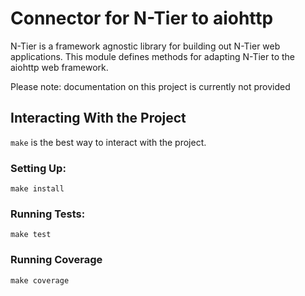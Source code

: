 # Connector for N-Tier to aiohttp

N-Tier is a framework agnostic library for building out N-Tier web applications. This module
defines methods for adapting N-Tier to the aiohttp web framework.

Please note: documentation on this project is currently not provided

## Interacting With the Project

`make` is the best way to interact with the project.

### Setting Up:

    make install

### Running Tests:

    make test

### Running Coverage

    make coverage
